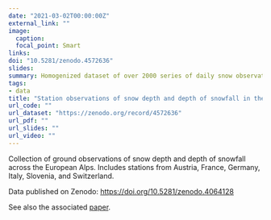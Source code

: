 ```yaml
---
date: "2021-03-02T00:00:00Z"
external_link: ""
image:
  caption: 
  focal_point: Smart
links:
doi: "10.5281/zenodo.4572636"
slides:
summary: Homogenized dataset of over 2000 series of daily snow observations.
tags:
- data
title: "Station observations of snow depth and depth of snowfall in the European Alps"
url_code: ""
url_dataset: "https://zenodo.org/record/4572636"
url_pdf: ""
url_slides: ""
url_video: ""
---
```



Collection of ground observations of snow depth and depth of snowfall across the European Alps. Includes stations from Austria, France, Germany, Italy, Slovenia, and Switzerland.

Data published on Zenodo: https://doi.org/10.5281/zenodo.4064128



See also the associated [paper](/research/paper_alps_snow/).

